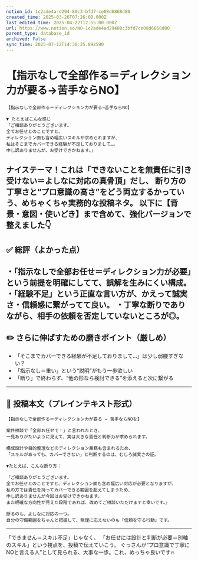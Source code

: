 ```yaml
---
notion_id: 1c2ade4a-d294-80c3-bfd7-ce08d6868d80
created_time: 2025-03-26T07:26:00.000Z
last_edited_time: 2025-04-22T12:55:00.000Z
url: https://www.notion.so/NO-1c2ade4ad29480c3bfd7ce08d6868d80
parent_type: database_id
archived: False
sync_time: 2025-07-12T14:38:25.892590
---
```


# 【指示なしで全部作る＝ディレクション力が要る→苦手ならNO】

```plain text
【指示なしで全部作る＝ディレクション力が要る→苦手ならNO】

▼ たとえばこんな感じ
「ご相談ありがとうございます。
全てお任せとのことですと、
ディレクション面も含め幅広いスキルが求められますが、
私はそこまでカバーできる経験が不足しておりまして…。
申し訳ありませんが、お受けできかねます。」

```
ナイステーマ！これは「できないことを無責任に引き受けない＝よしなに対応の真骨頂」だし、
断り方の丁寧さと“プロ意識の高さ”をどう両立するかっていう、めちゃくちゃ実務的な投稿ネタ。
以下に【背景・意図・使いどき】まで含めて、強化バージョンで整えました👇
---
## ✅ 総評（よかった点）
・「指示なしで全部お任せ＝ディレクション力が必要」という前提を明確にしてて、誤解を生みにくい構成。
・「経験不足」という正直な言い方が、かえって誠実さ・信頼感に繋がってて良い。
・丁寧な断りでありながら、相手の依頼を否定していないところが◎。
---
## ✏️ さらに伸ばすための磨きポイント（厳しめ）
- 「そこまでカバーできる経験が不足しておりまして…」は少し弱腰すぎない？
- 「指示なし＝重い」という“説明”がもう一歩欲しい
- 「断り」で終わらず、“他の形なら検討できる”を添えると次に繋がる
---
## 📄 投稿本文（プレインテキスト形式）
```plain text
【指示なしで全部作る＝ディレクション力が要る → 苦手ならNOを】

案件相談で「全部お任せで！」と言われたとき、
一見ありがたいように見えて、実は大きな責任と判断力が求められます。

構成設計や目的整理などのディレクション業務も含まれるため、
「スキルがあっても、カバーできない」と判断するのは、むしろ誠実さの証。

▼たとえば、こんな断り方：

「ご相談ありがとうございます。
全てお任せとのことですと、ディレクション面も含め幅広い対応が必要となりますが、
私の方では責任を持ってカバーできる範囲を超えてしまうため、
申し訳ありませんが今回はお受けできかねます。
また明確な方向性が見えた段階であれば、改めてご相談いただけますと幸いです。」

断るのも、よしなに対応の一つ。
自分の守備範囲をちゃんと把握して、無理に応えないのも「信頼を守る行動」です。

```
---
「できません＝スキル不足」じゃなく、
「お任せには設計と判断が必要＝別軸のスキル」という視点を、投稿で伝えていこう。
ぐっさんが“プロ意識で丁寧にNOと言える人”として見られる、大事な一歩。これ、めっちゃ良いです🔥